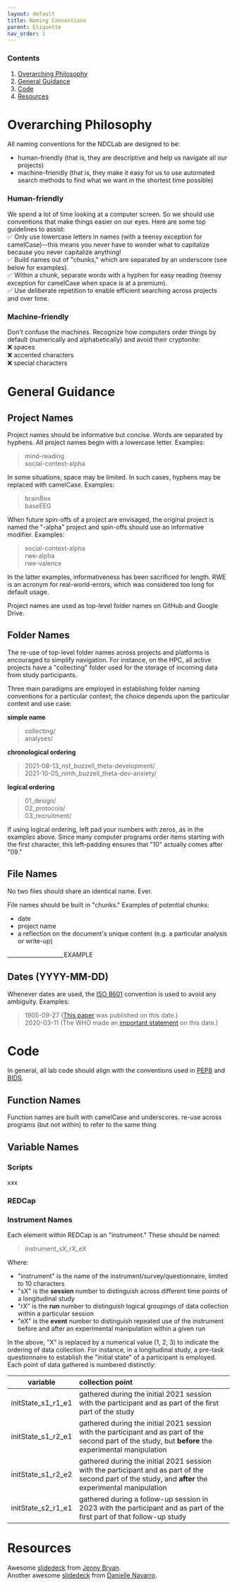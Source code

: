 ```yaml
---
layout: default
title: Naming Conventions
parent: Etiquette
nav_order: 1
---
```


### Contents
1. [Overarching Philosophy](#overarching-philosophy)
2. [General Guidance](#general-guidance)
3. [Code](#code)
4. [Resources](#resources)

# Overarching Philosophy

All naming conventions for the NDCLab are designed to be:
* human-friendly (that is, they are descriptive and help us navigate all our projects)
* machine-friendly (that is, they make it easy for us to use automated search methods to find what we want in the shortest time possible)

### Human-friendly
We spend a lot of time looking at a computer screen. So we should use conventions that make things easier on our eyes. Here are some top guidelines to assist:<br/>
:white_check_mark: Only use lowercase letters in names (with a teensy exception for camelCase)--this means you never have to wonder what to capitalize because you never capitalize anything!<br/>
:white_check_mark: Build names out of "chunks," which are separated by an underscore (see below for examples).<br/>
:white_check_mark: Within a chunk, separate words with a hyphen for easy reading (teensy exception for camelCase when space is at a premium).<br/>
:white_check_mark: Use deliberate repetition to enable efficient searching across projects and over time.

### Machine-friendly
Don't confuse the machines. Recognize how computers order things by default (numerically and alphabetically) and avoid their cryptonite:<br/>
:x: spaces<br/>
:x: accented characters<br/>
:x: special characters<br/>

# General Guidance

## Project Names

Project names should be informative but concise. Words are separated by hyphens. All project names begin with a lowercase letter. Examples:

>mind-reading<br/>
>social-context-alpha

In some situations, space may be limited. In such cases, hyphens may be replaced with camelCase. Examples:

>brainBox<br/>
>baseEEG

When future spin-offs of a project are envisaged, the original project is named the "-alpha" project and spin-offs should use an informative modifier. Examples:

>social-context-alpha<br/>
>rwe-alpha<br/>
>rwe-valence<br/>

In the latter examples, informativeness has been sacrificed for length. RWE is an acronym for real-world-errors, which was considered too long for default usage.

Project names are used as top-level folder names on GitHub and Google Drive.

## Folder Names

The re-use of top-level folder names across projects and platforms is encouraged to simplify navigation. For instance, on the HPC, all active projects have a "collecting" folder used for the storage of incoming data from study participants.

Three main paradigms are employed in establishing folder naming conventions for a particular context; the choice depends upon the particular context and use case:

**simple name**
>collecting/<br/>
>analyses/

**chronological ordering**
>2021-08-13_nsf_buzzell_theta-development/<br/>
>2021-10-05_nimh_buzzell_theta-dev-anxiety/

**logical ordering**
>01_design/<br/>
>02_protocols/<br/>
>03_recruitment/<br/>

If using logical ordering, left pad your numbers with zeros, as in the examples above. Since many computer programs order items starting with the first character, this left-padding ensures that "10" actually comes after "09."

## File Names

No two files should share an identical name. Ever.

File names should be built in "chunks."  Examples of potential chunks:

* date
* project name
* a reflection on the document's unique content (e.g. a particular analysis or write-up)

____________________EXAMPLE


## Dates (YYYY-MM-DD)

Whenever dates are used, the [ISO 8601](https://en.wikipedia.org/wiki/ISO_8601) convention is used to avoid any ambiguity.  Examples:

>1905-09-27 ([This paper](https://www.astro.puc.cl/~rparra/tools/PAPERS/e_mc2.pdf) was published on this date.)<br/>
>2020-03-11 (The WHO made an [important statement](https://www.who.int/director-general/speeches/detail/who-director-general-s-opening-remarks-at-the-media-briefing-on-covid-19---11-march-2020) on this date.)


# Code

In general, all lab code should align with the conventions used in [PEP8](https://www.python.org/dev/peps/pep-0008/#naming-conventions) and [BIDS](https://bids-specification.readthedocs.io/en/stable/02-common-principles.html#file-name-structure).

## Function Names

Function names are built with camelCase and underscores.
re-use across programs (but not within) to refer to the same thing

## Variable Names

### Scripts

xxx

### REDCap

### Instrument Names
Each element within REDCap is an "instrument." These should be named:
>instrument_sX_rX_eX

Where:
* "instrument" is the name of the instrument/survey/questionnaire, limited to 10 characters
* "sX" is the **session** number to distinguish across different time points of a longitudinal study
* "rX" is the **run** number to distinguish logical groupings of data collection within a particular session
* "eX" is the **event** number to distinguish repeated use of the instrument before and after an experimental manipulation within a given run

In the above, "X" is replaced by a numerical value (1, 2, 3) to indicate the ordering of data collection.  For instance, in a longitudinal study, a pre-task questionnaire to establish the "initial state" of a participant is employed. Each point of data gathered is numbered distinctly:

| variable | collection point |
| --- | :-- |
| initState_s1_r1_e1 | gathered during the initial 2021 session with the participant and as part of the first part of the study |
| initState_s1_r2_e1 | gathered during the initial 2021 session with the participant and as part of the second part of the study, but **before** the experimental manipulation |
| initState_s1_r2_e2 | gathered during the initial 2021 session with the participant and as part of the second part of the study, and **after** the experimental manipulation |
| initState_s2_r1_e1 | gathered during a follow-up session in 2023 with the participant and as part of the first part of that follow-up study |


# Resources
Awesome [slidedeck](https://speakerdeck.com/jennybc/how-to-name-files) from [Jenny Bryan](https://jennybryan.org/).<br/>
Another awesome [slidedeck](https://slides.djnavarro.net/project-structure/#1) from [Danielle Navarro](https://djnavarro.net/).